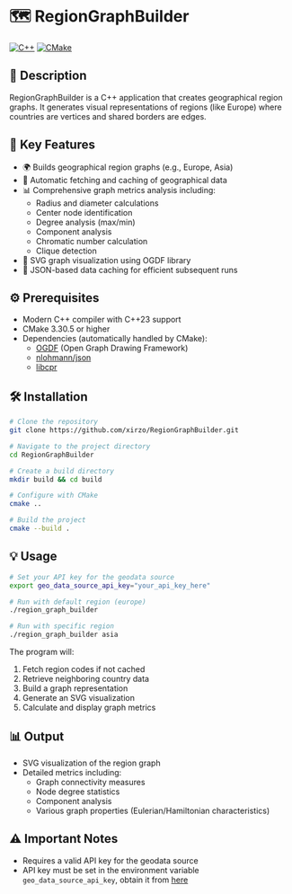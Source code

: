 # 🗺️ RegionGraphBuilder

[![C++](https://img.shields.io/badge/C%2B%2B-90.1%25-00599C?logo=c%2B%2B&logoColor=white)](https://github.com/xirzo/RegionGraphBuilder)
[![CMake](https://img.shields.io/badge/CMake-9.9%25-064F8C?logo=cmake&logoColor=white)](https://github.com/xirzo/RegionGraphBuilder)

## 📝 Description

RegionGraphBuilder is a C++ application that creates geographical region graphs. It generates visual representations of regions (like Europe) where countries are vertices and shared borders are edges.

## 🚀 Key Features

- 🌍 Builds geographical region graphs (e.g., Europe, Asia)
- 🔄 Automatic fetching and caching of geographical data
- 📊 Comprehensive graph metrics analysis including:
  - Radius and diameter calculations
  - Center node identification
  - Degree analysis (max/min)
  - Component analysis
  - Chromatic number calculation
  - Clique detection
- 🎨 SVG graph visualization using OGDF library
- 💾 JSON-based data caching for efficient subsequent runs

## ⚙️ Prerequisites

- Modern C++ compiler with C++23 support
- CMake 3.30.5 or higher
- Dependencies (automatically handled by CMake):
  - [OGDF](https://github.com/ogdf/ogdf) (Open Graph Drawing Framework)
  - [nlohmann/json](https://github.com/nlohmann/json)
  - [libcpr](https://github.com/libcpr/cpr)

## 🛠️ Installation

```bash
# Clone the repository
git clone https://github.com/xirzo/RegionGraphBuilder.git

# Navigate to the project directory
cd RegionGraphBuilder

# Create a build directory
mkdir build && cd build

# Configure with CMake
cmake ..

# Build the project
cmake --build .
```

## 💡 Usage

```bash
# Set your API key for the geodata source
export geo_data_source_api_key="your_api_key_here"

# Run with default region (europe)
./region_graph_builder

# Run with specific region
./region_graph_builder asia
```

The program will:

1. Fetch region codes if not cached
2. Retrieve neighboring country data
3. Build a graph representation
4. Generate an SVG visualization
5. Calculate and display graph metrics

## 📊 Output

- SVG visualization of the region graph
- Detailed metrics including:
  - Graph connectivity measures
  - Node degree statistics
  - Component analysis
  - Various graph properties (Eulerian/Hamiltonian characteristics)

## ⚠️ Important Notes

- Requires a valid API key for the geodata source
- API key must be set in the environment variable `geo_data_source_api_key`, obtain it from [here](https://www.geodatasource.com/license)
